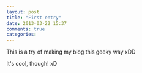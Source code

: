 ```yaml
---
layout: post
title: "First entry"
date: 2013-03-22 15:37
comments: true
categories:
---
```


This is a try of making my blog this geeky way xDD

<!-- more -->

It's cool, though! xD
